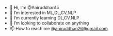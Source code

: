 - 👋 Hi, I’m @Aniruddhan15
- 👀 I’m interested in ML,DL,CV,NLP
- 🌱 I’m currently learning DL,CV,NLP
- 💞️ I’m looking to collaborate on anything 
- 📫 How to reach me @aniruddhan26@gmail.com

<!---
Aniruddhan15/Aniruddhan15 is a ✨ special ✨ repository because its `README.md` (this file) appears on your GitHub profile.
You can click the Preview link to take a look at your changes.
--->
